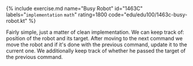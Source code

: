 {% include exercise.md name="Busy Robot" id="1463C" labels="`implementation` `math`" rating=1800 code="edu/edu100/1463c-busy-robot.kt" %}

Fairly simple, just a matter of clean implementation.  We can keep track of: position of the robot and its target.  After moving to the next command we move the robot and if it's done with the previous command, update it to the current one.  We additionally keep track of whether he passed the target of the previous command.
